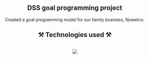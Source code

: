 <h2 align="center">DSS goal programming project</h2>
<div align="center">
Created a goal programming model for our family business, Nuwelco.
</div>
<h2 align="center">⚒️ Technologies used ⚒️</h2>
<br/>
<div align="center">
    <img src="https://skillicons.dev/icons?i=latex,vscode,pycharm" />   
</div>
